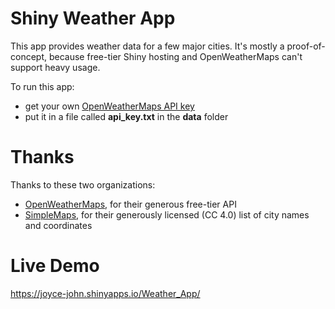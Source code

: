 # Shiny Weather App  

This app provides weather data for a few major cities. It's mostly a proof-of-concept, because free-tier Shiny hosting and OpenWeatherMaps can't support heavy usage.  

To run this app:  
* get your own [OpenWeatherMaps API key](https://openweathermap.org/price)  
* put it in a file called **api_key.txt** in the **data** folder  

# Thanks  

Thanks to these two organizations:  
* [OpenWeatherMaps](https://openweathermap.org), for their generous free-tier API  
* [SimpleMaps](https://simplemaps.com), for their generously licensed (CC 4.0) list of city names and coordinates  

# Live Demo  

https://joyce-john.shinyapps.io/Weather_App/  
